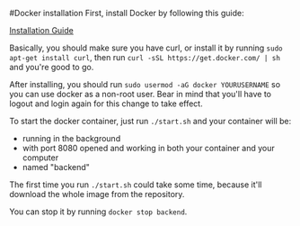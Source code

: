 #Docker installation
First, install Docker by following this guide:

[Installation Guide](https://docs.docker.com/installation/ubuntulinux/#installation)

Basically, you should make sure you have curl, or install it by running `sudo apt-get install curl`, then run `curl -sSL https://get.docker.com/ | sh` and you're good to go.

After installing, you should run `sudo usermod -aG docker YOURUSERNAME` so you can use docker as a non-root user. Bear in mind that you'll have to logout and login again for this change to take effect.

To start the docker container, just run `./start.sh` and your container will be:

- running in the background
- with port 8080 opened and working in both your container and your computer
- named "backend"

The first time you run `./start.sh` could take some time, because it'll download the whole image from the repository.

You can stop it by running `docker stop backend`.
